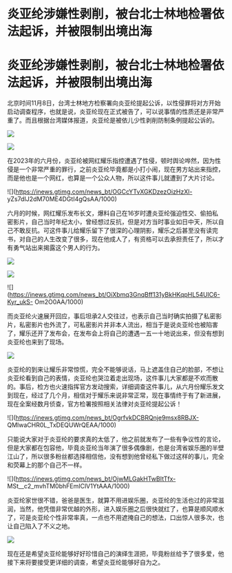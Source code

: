 # 炎亚纶涉嫌性剥削，被台北士林地检署依法起诉，并被限制出境出海

# 炎亚纶涉嫌性剥削，被台北士林地检署依法起诉，并被限制出境出海

北京时间11月8日，台湾士林地方检察署向炎亚纶提起公诉，以性侵罪将对方开始启动调查程序，也就是说，炎亚纶现在正式被告了，可以说事情的性质还是非常严重了。而且根据台湾媒体报道，炎亚纶是被依儿少性剥削防制条例提起公诉的。

![](https://inews.gtimg.com/news_bt/OA198xesXY4mh3OappBiDr8zfqVwaCDJtjZ7qD6xBJvPgAA/1000)

![](https://inews.gtimg.com/news_bt/OT5wsMl6a4e5Xq6TS2JVEY5wqEg_iZAYacp4nWKUTwpFsAA/1000)

在2023年的六月份，炎亚纶被网红耀乐指控遭遇了性侵，顿时舆论哗然，因为性侵是一个非常严重的罪行，之前炎亚纶毕竟都是小打小闹，现在男方站出来指控，而是他也是一个网红，也算是一个公众人物，所以这件事儿就遭到了大片讨论。

![](https://inews.gtimg.com/news_bt/OGCcYTvXGKDzezOizHzXl-
yZs7dIJ2dM70ME4DGtI4gQsAA/1000)

六月的时候，网红耀乐发布长文，爆料自己在16岁时遭炎亚纶强迫性交、偷拍私密影片，自己当时年纪太小，曾经想过反抗，但是对方当时事业如日中天，所以自己不敢反抗。可这件事儿给耀乐留下了很深的心理阴影，耀乐之后甚至没有读完书，对自己的人生改变了很多，现在他成人了，有资格可以去承担责任了，所以才有勇气站出来揭露这个男人的行为。

![](https://inews.gtimg.com/news_bt/O0llt99O8nisgWfrc8Tyjf4g7YdkREQl_uu0ceqvrfmjQAA/1000)

![](https://inews.gtimg.com/news_bt/Ow8jN7gRUAvNpsxSZrXPMYXku9_Bse_qF2k883z-ERUawAA/1000)

![](https://inews.gtimg.com/news_bt/OiXbmq3GnqBff131yBkHKqpHL54UlC6-Kyr_ukS-
Om2O0AA/1000)

而炎亚纶火速展开回应，事后坦承2人交往过，也表示自己当时确实拍摄了私密影片，私密影片也外流了，可私密影片并非本人流出，相当于是说炎亚纶也被陷害了，耀乐还开了发布会，在发布会上将自己的遭遇一五一十地说出来，但没有想到炎亚纶也来到了现场。

![](https://inews.gtimg.com/news_bt/OVFNV8gavafiHRxItoKvwLE8L47fQ6wccleasNET4i3F8AA/1000)

炎亚纶的到来让耀乐非常惊慌，完全不能够说话，马上遮盖住自己的脸部，不想让炎亚纶看到自己的表情，炎亚纶也哭泣着走出现场，这件事儿大家都是不欢而散的。事后，检方也火速指挥官方发动搜索，详细调查这件事儿，从六月份耀乐发文到现在，经过了几个月，相信对于耀乐来说非常正常，现在事情终于有了新进展，现在全案经数月侦查，官方检署按照相关法律对炎亚纶提起公诉！

![](https://inews.gtimg.com/news_bt/OgrfvkDCBRQnje9msx8RBJX-
QMlwaCHR0L_TxDEQUWrQEAA/1000)

只能说大家对于炎亚纶的要求真的太低了，他之前就发布了一些有争议性的言论，但是大家都在包容他，毕竟炎亚纶当年演了很多偶像剧，也是台湾省娱乐圈的半壁江山了，所以很多粉丝都选择相信他，没有想到他曾经私下做过这样的事儿，完全和荧幕上的那个自己不一样。

![](https://inews.gtimg.com/news_bt/OjwMLGakHTwBItTfx-
MSt__c2_mvhTM0bhFEmIClV1YtAAA/1000)

炎亚纶家世很不错，爸爸是医生，就算不用进娱乐圈，炎亚纶的生活也过的非常滋润，当然，他凭借非常优越的外形，进入娱乐圈之后很快就红了，也算是顺风顺水了，可是炎亚纶个性非常率真，一点也不用遮掩自己的想法，口出惊人很多次，也让自己陷入了不义之地。

![](https://inews.gtimg.com/news_bt/O8bH2eLEk5ngna4KqCcWgS7FfmrnbMA0vOYSy61cuQcuwAA/1000)

现在还是希望炎亚纶能够好好珍惜自己的演绎生涯把，毕竟粉丝给予了很多爱，他接下来将要接受更详细的调查，希望炎亚纶能够好自为之。

